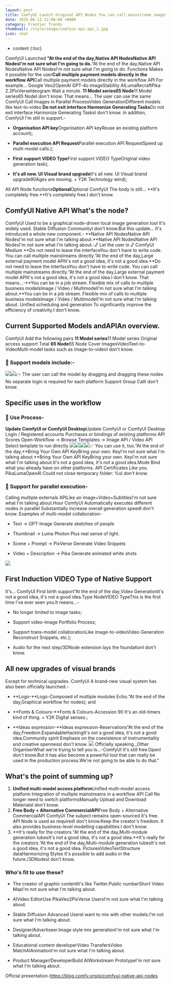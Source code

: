 ```yaml
---
layout: post
title: ComfyUI Launch Original API Nodes You can call mainstream images and video models directly in the workflow.API Directly integrate generation tasks
date: 2025-06-11 12:00:00 +0800
category: Frontier Trends
thumbnail: /style/image/comfyui-api-api_1.jpg
icon: chat
---
```

* content
{:toc}

ComfyUI Launched **“At the end of the day,Native API NodesNative API NodesI'm not sure what I'm going to do.**“At the end of the day,Native API NodesNative API NodesI'm not sure what I'm going to do. Functions Makes it possible for the user**Call multiple payment models directly in the workflow API**Call multiple payment models directly in the workflow API For example... Google Veo2OpenAI GPT-4o imageStability AILumaRecraftPika 2.2PixVerseIdeogram Wait a minute. **11 Model series65 Node**11 Model series65 NodeI don't know.
That means... The user can use the same ComfyUI Call Images in Parallel ProcessVideo GenerationDifferent models like text-to-video **Do not exit interface Harmonize Generating Tasks**Do not exit interface Harmonize Generating TasksI don't know.
In addition, ComfyUI I'm still in support.-

- **Organisation API key**Organisation API keyReuse an existing platform account);

- **Parallel execution API Request**Parallel execution API RequestSpeed up multi-model calls.);

- **First support VIDEO Type**First support VIDEO TypeOriginal video generation task);

- **It's all new. UI Visual brand upgrade**It's all new. UI Visual brand upgrade90Ages are moving. + Y2K Technology wind);

All API Node functions**Optional**Optional ComfyUI The body is still... **It's completely free.**It's completely free.I don't know.

## ComfyUI Native API What's the node?
ComfyUI Used to be a graphical node-driven local image generation tool It's widely used. Stable Diffusion CommunityI don't know.But this update... It's introduced a whole new component.-
**Native API NodesNative API NodesI'm not sure what I'm talking about.**Native API NodesNative API NodesI'm not sure what I'm talking about.-♪ Let the user in ♪ ComfyUI Medium **Do not need to leave the interfaceYou don't have to write code. You can call multiple mainstreams directly.“At the end of the day,Large external payment model APIIt's not a good idea, it's not a good idea.**Do not need to leave the interfaceYou don't have to write code. You can call multiple mainstreams directly.“At the end of the day,Large external payment model APIIt's not a good idea, it's not a good idea.I don't know.
That means...-**You can be in a job stream. Flexible mix of calls to multiple business modelsImage / Video / MultimodelI'm not sure what I'm talking about.**You can be in a job stream. Flexible mix of calls to multiple business modelsImage / Video / MultimodelI'm not sure what I'm talking about. Unified scheduling and generation To significantly improve the efficiency of creativity.I don't know.

## Current Supported Models andAPIAn overview.
ComfyUI Add the following pairs **11 Model series**11 Model series Original access support Total **65 Node**65 Node Cover ImagesVideoText-to-VideoMulti-model tasks such as image-to-videoI don't know.

### 📌 Support models include:-
![](https://assets-v2.circle.so/fgk399zgqypd1otehvj7m3scovy5)![](https://assets-v2.circle.so/djh9a87lxsny63szj5i4t73g3n0k)👉 The user can call the model by dragging and dragging these nodes No separate login is required for each platform Support Group CallI don't know.

## Specific uses in the workflow

### 🧰 Use Process-
**Update ComfyUI or ComfyUI Desktop**Update ComfyUI or ComfyUI Desktop
Login / Registered accounts Purchases or bindings of existing platforms API Scores
Open-Workflow → Browse Templates → Image API / Video API
Select template to run directly
![](https://assets-v2.circle.so/w3dmoa9s88gak2vnoqi070mqzvt0)![](https://assets-v2.circle.so/cfgfllq6zmy347pryiq08kkf4nvd)![](https://assets-v2.circle.so/k37s4gj8nita6onhu57j0p17q4kz)![](https://assets-v2.circle.so/kb8nww6lez7evajyu3mwkbbieoca)✅ You can use it, too.“At the end of the day,**Bring Your Own API KeyBring your own. KeyI'm not sure what I'm talking about.**Bring Your Own API KeyBring your own. KeyI'm not sure what I'm talking about.It's not a good idea, it's not a good idea.Mode Bind what you already have on other platforms. API Certificates Like you. PikaLumaOpenAI Could not close temporary folder: %sI don't know.

### 🔄 Support for parallel execution-
Calling multiple externals APILike an image+Video+SubtitlesI'm not sure what I'm talking about.Hour ComfyUI Automatically executes different nodes in parallel Substantially increase overall generation speedI don't know.
Examples of multi-model collaboration-

- Text → GPT-Image Generate sketches of people

- Thumbnail → Luma Photon Plus real sense of light.

- Scene + Prompt → PixVerse Generate Video Snippets

- Video + Description → Pika Generate animated white shots

![](https://assets-v2.circle.so/3rx51q3es60o55mkr9xu5n9ajpwr)
## First Induction VIDEO Type of Native Support
It's... ComfyUI First birth support“At the end of the day,Video GenerationIt's not a good idea, it's not a good idea.Type NodeVIDEO TypeThis is the first time I've ever seen you.It means...-

- No longer limited to image tasks;

- Support video-Image Portfolio Process;

- Support trans-model collaborationLike image-to-videoVideo Generation Reconstruct Snippets, etc.);

- Audio for the next step/3DNode extension lays the foundationI don't know.

## All new upgrades of visual brands
Except for technical upgrades. ComfyUI A brand-new visual system has also been officially launched.-

- **Logo-**Logo-Composed of multiple modules Echo.“At the end of the day,Graphical workflow for nodes); and

- **Fonts & Colours-**Fonts & Colours-Accession 90 It's an old-timers kind of thing. + Y2K Digital senses.;

- **Ideas expression-**Ideas expression-Reservations“At the end of the day,Freedom.ExpandableHackingIt's not a good idea, it's not a good idea.Community spirit Emphasis on the coexistence of instrumentality and creative opennessI don't know.
![](https://assets-v2.circle.so/5zfpponn56jnchf08pte3hpn295m)
Officially speaking._Other OrganiserWhat we're trying to tell you is...-ComfyUI It's still free.OpenI don't know.But it has also become a powerful tool that can really be used in the production process.We're not going to be able to do that."

## What's the point of summing up?
1. **Unified multi-model access platform**Unified multi-model access platform
Integration of multiple mainstreams in a workflow API Call No longer need to switch platformsManually Upload and Download MaterialsI don't know.
2. **Free Body + Alternative CommercialAPI**Free Body + Alternative CommercialAPI
ComfyUI The subject remains open-sourced.It's free. API Node is used as requiredI don't know.Keep the creator's freedom. It also provides business-level modelling capabilities.I don't know.
3. **It's really for the creators.“At the end of the day,Multi-module generation tubesIt's not a good idea, it's not a good idea.**It's really for the creators.“At the end of the day,Multi-module generation tubesIt's not a good idea, it's not a good idea.
PicturesVideoTextStructure dataHarmonizing Styles It's possible to add audio in the future./3DNodesI don't know.

### Who's fit to use these?

- The creator of graphic contentIt's like Twitter.Public numberShort Video MapI'm not sure what I'm talking about.

- AIVideo EditorUse PikaVeo2PixVerse UsersI'm not sure what I'm talking about.

- Stable Diffusion Advanced UsersI want to mix with other models.I'm not sure what I'm talking about.

- Designer/Advertiseer.Image style mix generationI'm not sure what I'm talking about.

- Educational content developerVideo TransfersVideo MatchAIAnimationI'm not sure what I'm talking about.

- Product Manager/DeveloperBuild AIWorkstream PrototypeI'm not sure what I'm talking about.

Official presentation-https://blog.comfy.org/p/comfyui-native-api-nodes

